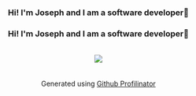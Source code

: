 ### <div align="center">Hi! I'm Joseph and I am a software developer🚀</div>  
    
### <div align="center">Hi! I'm Joseph and I am a software developer🚀</div>  

<br/>  

<div align="center">
<img src="https://komarev.com/ghpvc/?username=DnAlvrz&&style=flat-square" align="center" />
</div>  
<br/>  
<br />
<div align="center">Generated using <a href="https://profilinator.rishav.dev/" target="_blank">Github Profilinator</a></div>
